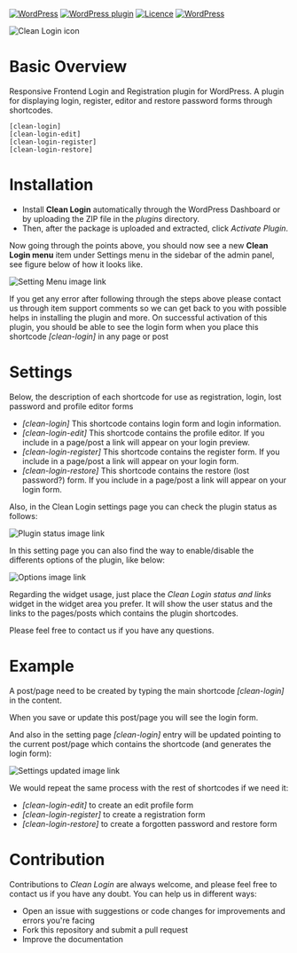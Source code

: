 [![WordPress](https://img.shields.io/wordpress/v/clean-login.svg)](https://wordpress.org/plugins/clean-login/)
[![WordPress plugin](https://img.shields.io/wordpress/plugin/v/clean-login.svg)](https://wordpress.org/plugins/clean-login/#developers)
[![Licence](https://img.shields.io/badge/license-GPLv2-orange.svg)](http://www.gnu.org/licenses/gpl-2.0.html)
[![WordPress](https://img.shields.io/wordpress/plugin/dt/clean-login.svg)](https://wordpress.org/plugins/clean-login/)

![Clean Login icon](https://ps.w.org/clean-login/assets/icon-128x128.png)

# Basic Overview
Responsive Frontend Login and Registration plugin for WordPress. A plugin for displaying login, register, editor and restore password forms through shortcodes.
```
[clean-login]
[clean-login-edit]
[clean-login-register]
[clean-login-restore]
```

# Installation
* Install **Clean Login** automatically through the WordPress Dashboard or by uploading the ZIP file in the _plugins_ directory.
* Then, after the package is uploaded and extracted, click&nbsp;_Activate Plugin_.

Now going through the points above, you should now see a new **Clean Login menu** item under Settings menu in the sidebar of the admin panel, see figure below of how it looks like.

![Setting Menu image link](https://ps.w.org/clean-login/assets/screenshot-8.jpg)

If you get any error after following through the steps above please contact us through item support comments so we can get back to you with possible helps in installing the plugin and more. On successful activation of this plugin, you should be able to see the login form when you place this shortcode *[clean-login]* in any page or post

# Settings
Below, the description of each shortcode for use as registration, login, lost password and profile editor forms
* *[clean-login]* This shortcode contains login form and login information.
* *[clean-login-edit]* This shortcode contains the profile editor. If you include in a page/post a link will appear on your login preview.
* *[clean-login-register]* This shortcode contains the register form. If you include in a page/post a link will appear on your login form.
* *[clean-login-restore]* This shortcode contains the restore (lost password?) form. If you include in a page/post a link will appear on your login form.

Also, in the Clean Login settings page you can check the plugin status as follows:

![Plugin status image link](https://ps.w.org/clean-login/assets/screenshot-9.jpg)

In this setting page you can also find the way to enable/disable the differents options of the plugin, like below:

![Options image link](https://ps.w.org/clean-login/assets/screenshot-10.jpg)

Regarding the widget usage, just place the *Clean Login status and links* widget in the widget area you prefer. It will show the user status and the links to the pages/posts which contains the plugin shortcodes.

Please feel free to contact us if you have any questions.

# Example
A post/page need to be created by typing the main shortcode *[clean-login]* in the content.

When you save or update this post/page you will see the login form.

And also in the setting page *[clean-login]* entry will be updated pointing to the current post/page which contains the shortcode (and generates the login form):

![Settings updated image link](https://ps.w.org/clean-login/assets/screenshot-11.jpg)

We would repeat the same process with the rest of shortcodes if we need it:
* *[clean-login-edit]* to create an edit profile form
* *[clean-login-register]* to create a registration form
* *[clean-login-restore]* to create a forgotten password and restore form

# Contribution
Contributions to *Clean Login* are always welcome, and please feel free to contact us if you have any doubt. You can help us in different ways:
* Open an issue with suggestions or code changes for improvements and errors you're facing
* Fork this repository and submit a pull request
* Improve the documentation
